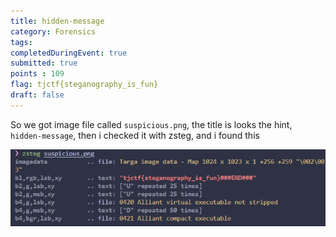 ```yaml
---
title: hidden-message
category: Forensics
tags: 
completedDuringEvent: true
submitted: true
points : 109
flag: tjctf{steganography_is_fun}
draft: false
---
```



So we got image file called `suspicious.png`, the title is looks the hint, `hidden-message`, then i checked it with zsteg, and i found this

![](hiddenmessageflag.png)

